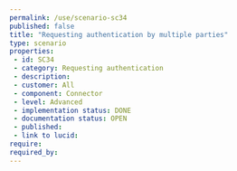 ```yaml
---
permalink: /use/scenario-sc34
published: false
title: "Requesting authentication by multiple parties"
type: scenario
properties:
 - id: SC34
 - category: Requesting authentication
 - description: 
 - customer: All
 - component: Connector
 - level: Advanced
 - implementation status: DONE
 - documentation status: OPEN
 - published: 
 - link to lucid: 
require:
required_by:
---
```


